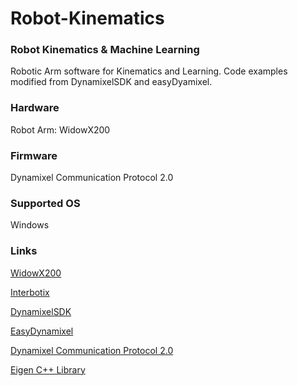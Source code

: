 # Robot-Kinematics
### Robot Kinematics & Machine Learning 
Robotic Arm software for Kinematics and Learning. 
Code examples modified from DynamixelSDK and easyDyamixel.
### Hardware
Robot Arm: WidowX200
### Firmware 
Dynamixel Communication Protocol 2.0
### Supported OS
Windows

### Links 
[WidowX200]( https://www.trossenrobotics.com/widowx-200-robot-arm.aspx)

[Interbotix]( http://support.interbotix.com/html/specifications/wx200.html)

[DynamixelSDK](https://emanual.robotis.com/docs/en/software/dynamixel/dynamixel_sdk/overview/#concept)

[EasyDynamixel]( https://github.com/prof-eaton/dynamixel)

[Dynamixel Communication Protocol 2.0]( https://emanual.robotis.com/docs/en/dxl/protocol2/#instruction-packet)

[Eigen C++ Library](https://eigen.tuxfamily.org)
